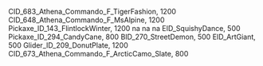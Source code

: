 CID_683_Athena_Commando_F_TigerFashion, 1200
CID_648_Athena_Commando_F_MsAlpine, 1200
Pickaxe_ID_143_FlintlockWinter, 1200
na
na
na
EID_SquishyDance, 500
Pickaxe_ID_294_CandyCane, 800
BID_270_StreetDemon, 500
EID_ArtGiant, 500
Glider_ID_209_DonutPlate, 1200
CID_673_Athena_Commando_F_ArcticCamo_Slate, 800
